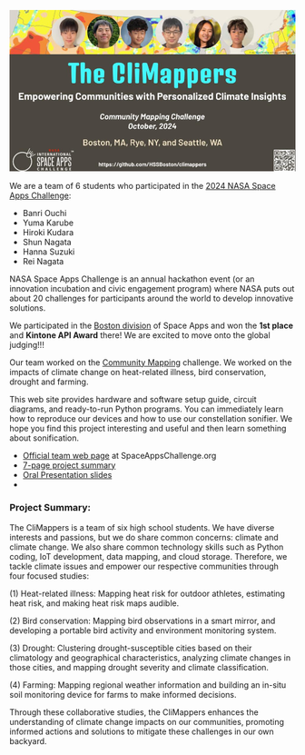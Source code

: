 <p align="center">
  <img src="images/climappers-logo.jpg" width="750" />
</p>

We are a team of 6 students who participated in the [2024 NASA Space Apps Challenge](https://www.spaceappschallenge.org/nasa-space-apps-2024/):

- Banri Ouchi
- Yuma Karube
- Hiroki Kudara
- Shun Nagata
- Hanna Suzuki
- Rei Nagata

NASA Space Apps Challenge is an annual hackathon event (or an innovation incubation and civic engagement program) where NASA puts out about 20 challenges for participants around the world to develop innovative solutions.

We participated in the [Boston division](http://spaceappsboston.org/) of Space Apps and won the **1st place** and **Kintone API Award** there! We are excited to move onto the global judging!!!

<!--
We are excited to receive [a Global Finalist Honorable Mention](https://www.spaceappschallenge.org/2023/awards/honorable-mentions/) from 8,715 teams worldwide (57,999 participants from 152 countries) by NASA and 13 other nations' space agencies!
-->

Our team worked on the [Community Mapping](https://www.spaceappschallenge.org/nasa-space-apps-2024/challenges/community-mapping/) challenge. We worked on the impacts of climate change on heat-related illness, bird conservation, drought and farming. 

<!--
We built "smart" mirrors and picture frames, each of which downloads NASA's sonification data, replays its audio portion with a speaker and displays its video/image portion with a digital display. We also designed a new sonification algorithm that sonifies constellations. Our ultimate goal is to embed sonification to daily life and better disseminate cosmic soundscape. 
-->

This web site provides hardware and software setup guide, circuit diagrams, and ready-to-run Python programs. You can immediately learn how to reproduce our devices and how to use our constellation sonifier. We hope you find this project interesting and useful and then learn something about sonification. 

- [Official team web page](https://www.spaceappschallenge.org/nasa-space-apps-2024/find-a-team/the-climappers/) at SpaceAppsChallenge.org
- [7-page project summary](https://docs.google.com/presentation/d/1-i9Uh-I4eNe0UzF6vLKNDByFIklReVsbWXHKadZfBYQ/edit?usp=sharing)
- [Oral Presentation slides](https://docs.google.com/presentation/d/1WeamII1KqAWI8Ihfe29W0ET_eX6rFyID953sO8JrFNA/edit?usp=sharing)
- 

<!-- 
- [Oral presentation video](https://youtu.be/knsCNAubOXA) for Boston local judging

- [Smart mirrors and picture frames](prototypes/)
- [Constellation Sonifier](sonifier/)
- Hardware setup: Required hardware, LED matrix wiring, e-paper wiring, circuit diagrams, and DIY tips.
- Software code: Raspberry Pi OS setup, required software libraries, online service accounts, and Python code.
<!-- Press coverage https://youtu.be/PuvCo-NGgwE -->

### Project Summary:

The CliMappers is a team of six high school students. We have diverse interests and passions, but we do share common concerns: climate and climate change. We also share common technology skills such as Python coding, IoT development, data mapping, and cloud storage. Therefore, we tackle climate issues and empower our respective communities through four focused studies:

(1) Heat-related illness: Mapping heat risk for outdoor athletes, estimating heat risk, and making heat risk maps audible.

(2) Bird conservation: Mapping bird observations in a smart mirror, and developing a portable bird activity and environment monitoring system. 

(3) Drought: Clustering drought-susceptible cities based on their climatology and geographical characteristics, analyzing climate changes in those cities, and mapping drought severity and climate classification.

(4) Farming: Mapping regional weather information and building an in-situ soil monitoring device for farms to make informed decisions. 

Through these collaborative studies, the CliMappers enhances the understanding of climate change impacts on our communities, promoting informed actions and solutions to mitigate these challenges in our own backyard.


